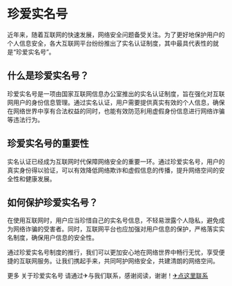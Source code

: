 # 珍爱实名号

近年来，随着互联网的快速发展，网络安全问题备受关注。为了更好地保护用户的个人信息安全，各大互联网平台纷纷推出了实名认证制度，其中最具代表性的就是“珍爱实名号”。

## 什么是珍爱实名号？

珍爱实名号是一项由国家互联网信息办公室推出的实名认证制度，旨在强化对互联网用户的身份信息管理。通过实名认证，用户需要提供真实有效的个人信息，确保在网络世界中享有合法权益的同时，也能有效防范利用虚假身份信息进行网络诈骗等违法行为。

## 珍爱实名号的重要性

实名认证已经成为互联网时代保障网络安全的重要一环。通过珍爱实名号，用户的真实身份得以验证，可以有效降低网络欺诈和虚假信息的传播，提升网络空间的安全性和健康发展。

## 如何保护珍爱实名号？

在使用互联网时，用户应当珍惜自己的实名号信息，不轻易泄露个人隐私，避免成为网络诈骗的受害者。同时，互联网平台也应加强对用户信息的保护，严格落实实名制度，确保用户信息的安全性。

通过珍爱实名号制度的推行，我们可以更加安心地在网络世界中畅行无忧，享受便捷的互联网服务。让我们携起手来，共同呵护网络安全，共建清朗的网络空间。

更多 关于珍爱实名号 请通过✈与我们联系，感谢阅读，谢谢！[✈点这里联系](https://www.k02.cc)